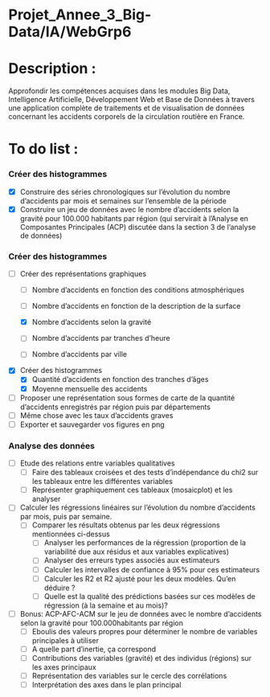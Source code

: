 # Projet_Annee_3_Big-Data/IA/WebGrp6

# Description :
Approfondir les compétences acquises dans les modules Big Data, Intelligence Artificielle, Développement Web et Base de Données à travers une application complète de traitements et de visualisation de données concernant les accidents corporels de la circulation routière en France.

# To do list :
### Créer des histogrammes
  - [x] Construire des séries chronologiques sur l’évolution du nombre d’accidents par mois et semaines sur l’ensemble de la période
  - [x] Construire un jeu de données avec le nombre d’accidents selon la gravité pour 100.000 habitants par région (qui servirait à l’Analyse en Composantes Principales (ACP) discutée dans la section 3 de l’analyse de données)
  
 ### Créer des histogrammes 
  - [ ] Créer des représentations graphiques
    - [ ] Nombre d’accidents en fonction des conditions atmosphériques
    - [ ] Nombre d’accidents en fonction de la description de la surface
    - [x] Nombre d’accidents selon la gravité
    - [ ] Nombre d’accidents par tranches d’heure
    - [ ] Nombre d’accidents par ville


  - [x] Créer des histogrammes
    - [x] Quantité d’accidents en fonction des tranches d’âges
    - [x] Moyenne mensuelle des accidents
  - [ ] Proposer une représentation sous formes de carte de la quantité d’accidents enregistrés par région puis par départements
  - [ ] Même chose avec les taux d’accidents graves
  - [ ] Exporter et sauvegarder vos figures en png

 ### Analyse des données
  - [ ] Etude des relations entre variables qualitatives
    - [ ] Faire des tableaux croisées et des tests d’indépendance du chi2 sur les tableaux entre les différentes variables
    - [ ] Représenter graphiquement ces tableaux (mosaicplot) et les analyser
  - [ ] Calculer les régressions linéaires sur l’évolution du nombre d’accidents par mois, puis par semaine.
    - [ ] Comparer les résultats obtenus par les deux régressions mentionnées ci-dessus
      - [ ] Analyser les performances de la régression (proportion de la variabilité due aux résidus et aux variables explicatives)
      - [ ] Analyser des erreurs types associés aux estimateurs
      - [ ] Calculer les intervalles de confiance à 95% pour ces estimateurs
      - [ ] Calculer les R2 et R2 ajusté pour les deux modèles. Qu’en déduire ?
      - [ ] Quelle est la qualité des prédictions basées sur ces modèles de régression (à la semaine et au mois)?
  - [ ] Bonus: ACP-AFC-ACM sur le jeu de données avec le nombre d’accidents selon la gravité pour 100.000habitants par région
    - [ ] Eboulis des valeurs propres pour déterminer le nombre de variables principales à utiliser
    - [ ] A quelle part d’inertie, ça correspond
    - [ ] Contributions des variables (gravité) et des individus (régions) sur les axes principaux
    - [ ] Représentation des variables sur le cercle des corrélations
    - [ ] Interprétation des axes dans le plan principal
